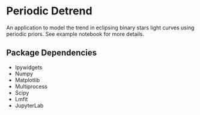 # Periodic Detrend

An application to model the trend in eclipsing binary stars light curves using periodic priors.
See example notebook for more details.

## Package Dependencies

- Ipywidgets
- Numpy
- Matplotlib
- Multiprocess
- Scipy
- Lmfit
- JupyterLab
